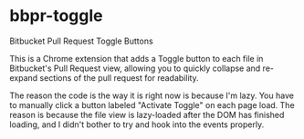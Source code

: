# bbpr-toggle
Bitbucket Pull Request Toggle Buttons

This is a Chrome extension that adds a Toggle button to each file in Bitbucket's Pull Request view,
allowing you to quickly collapse and re-expand sections of the pull request for readability.

The reason the code is the way it is right now is because I'm lazy. You have to manually click a
button labeled "Activate Toggle" on each page load. The reason is because the file view is lazy-loaded
after the DOM has finished loading, and I didn't bother to try and hook into the events properly.
